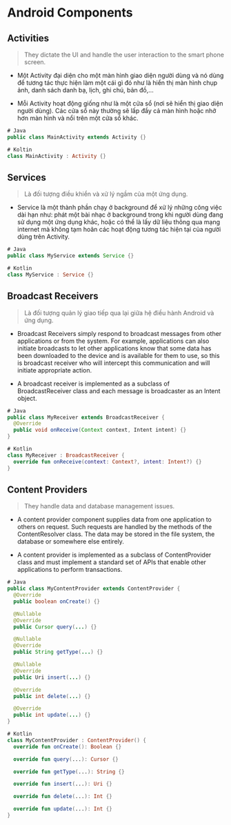 # Android Components

## Activities

> They dictate the UI and handle the user interaction to the smart phone screen.

- Một Activity đại diện cho một màn hình giao diện người dùng và nó dùng để tương tác thực hiện làm một cái gì đó như là hiển thị màn hình chụp ảnh, danh sách danh bạ, lịch, ghi chú, bản đồ,...

- Mỗi Activity hoạt động giống như là một cửa sổ (nơi sẽ hiển thị giao diện người dùng). Các cửa sổ này thường sẽ lấp đầy cả màn hình hoặc nhở hơn màn hình và nổi trên một cửa sổ khác.

``` Java
# Java
public class MainActivity extends Activity {}
```

``` Kotlin
# Koltin
class MainActivity : Activity {}
```

## Services

<!--
They handle background processing associated with an application.
-->

> Là đối tượng điều khiển và xử lý ngầm của một ứng dụng.

- Service là một thành phần chạy ở background để xử lý những công việc dài hạn như: phát một bài nhạc ở background trong khi người dùng đang sử dụng một ứng dụng khác, hoặc có thể là lấy dữ liệu thông qua mạng internet mà không tạm hoãn các hoạt động tương tác hiện tại của người dùng trên Activity.

``` Java
# Java
public class MyService extends Service {}
```

``` Kotlin
# Kotlin
class MyService : Service {}
```
<P style="page-break-before: always">

## Broadcast Receivers

<!-- 
They handle communication between Android OS and applications.
 -->

> Là đối tượng quản lý giao tiếp qua lại giữa hệ điều hành Android và ứng dụng.

- Broadcast Receivers simply respond to broadcast messages from other applications or from the system. For example, applications can also initiate broadcasts to let other applications know that some data has been downloaded to the device and is available for them to use, so this is broadcast receiver who will intercept this communication and will initiate appropriate action.

- A broadcast receiver is implemented as a subclass of BroadcastReceiver class and each message is broadcaster as an Intent object.

``` Java
# Java
public class MyReceiver extends BroadcastReceiver {
  @Override
  public void onReceive(Context context, Intent intent) {}
}
```

``` Kotlin
# Kotlin
class MyReceiver : BroadcastReceiver {
  override fun onReceive(context: Context?, intent: Intent?) {}
}
```

<P style="page-break-before: always">

## Content Providers

> They handle data and database management issues.

- A content provider component supplies data from one application to others on request. Such requests are handled by the methods of the ContentResolver class. The data may be stored in the file system, the database or somewhere else entirely.

- A content provider is implemented as a subclass of ContentProvider class and must implement a standard set of APIs that enable other applications to perform transactions.

```Java
# Java
public class MyContentProvider extends ContentProvider {
  @Override
  public boolean onCreate() {}

  @Nullable
  @Override
  public Cursor query(...) {}

  @Nullable
  @Override
  public String getType(...) {}

  @Nullable
  @Override
  public Uri insert(...) {}

  @Override
  public int delete(...) {}

  @Override
  public int update(...) {}
}
```

``` Kotlin
# Kotlin
class MyContentProvider : ContentProvider() {
  override fun onCreate(): Boolean {}

  override fun query(...): Cursor {}

  override fun getType(...): String {}

  override fun insert(...): Uri {}

  override fun delete(...): Int {}

  override fun update(...): Int {}
}
```
